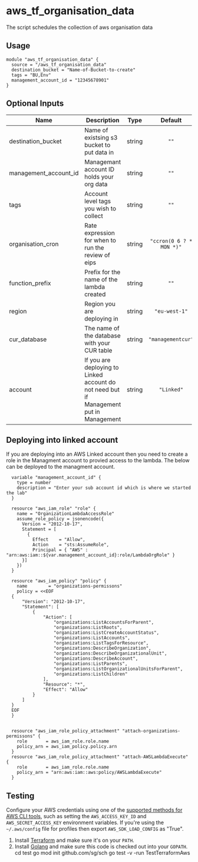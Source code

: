 # aws_tf_organisation_data

The script schedules the collection of aws organisation data



## Usage

```
module "aws_tf_organisation_data" {
  source = "/aws_tf_organisation_data"
  destination_bucket = "Name-of-Bucket-to-create"
  tags = "BU,Env"
  management_account_id = "12345678901"
}
```

## Optional Inputs

| Name | Description | Type | Default | Required |
|------|-------------|:----:|:-----:|:-----:|
| destination\_bucket | Name of existsing s3 bucket to put data in | string | `""` | yes |
| management\_account\_id | Managemant account ID holds your org data | string | `""` | yes |
| tags | Account level tags you wish to collect | string | `""` | yes |
| organisation\_cron | Rate expression for when to run the review of eips| string | `"ccron(0 6 ? * MON *)"` | no 
| function\_prefix | Prefix for the name of the lambda created | string | `""` | no |
| region | Region you are deploying in| string | `"eu-west-1"` | no |
| cur_database | The name of the database with your CUR table| string | `"managementcur"` | no |
| account | If you are deploying to Linked account do not need but if Management put in Management| string | `"Linked"` | no |



## Deploying into linked account
If you are deploying into an AWS Linked account then you need to create a role in the Managment account to provied access to the lambda. The below can be deployed to the managment account.


```
  variable "management_account_id" {
    type = number
    description = "Enter your sub account id which is where we started the lab"
  }

  resource "aws_iam_role" "role" {
    name = "OrganizationLambdaAccessRole"
    assume_role_policy = jsonencode({
      Version = "2012-10-17",
      Statement = [
        {
          Effect    = "Allow",
          Action    = "sts:AssumeRole",
          Principal = { "AWS" : "arn:aws:iam::${var.management_account_id}:role/LambdaOrgRole" }
      }]
    })
  }

  resource "aws_iam_policy" "policy" {
    name        = "organizations-permissons"
    policy = <<EOF
  {
      "Version": "2012-10-17",
      "Statement": [
          {
              "Action": [
                  "organizations:ListAccountsForParent",
                  "organizations:ListRoots",
                  "organizations:ListCreateAccountStatus",
                  "organizations:ListAccounts",
                  "organizations:ListTagsForResource",
                  "organizations:DescribeOrganization",
                  "organizations:DescribeOrganizationalUnit",
                  "organizations:DescribeAccount",
                  "organizations:ListParents",
                  "organizations:ListOrganizationalUnitsForParent",
                  "organizations:ListChildren"
              ],
              "Resource": "*",
              "Effect": "Allow"
          }
      ]
  }
  EOF
  }


  resource "aws_iam_role_policy_attachment" "attach-organizations-permissons" {
    role       = aws_iam_role.role.name
    policy_arn = aws_iam_policy.policy.arn
  }
  resource "aws_iam_role_policy_attachment" "attach-AWSLambdaExecute" {
    role       = aws_iam_role.role.name
    policy_arn = "arn:aws:iam::aws:policy/AWSLambdaExecute"
  }
```


## Testing 

Configure your AWS credentials using one of the [supported methods for AWS CLI
   tools](https://docs.aws.amazon.com/cli/latest/userguide/cli-chap-getting-started.html), such as setting the
   `AWS_ACCESS_KEY_ID` and `AWS_SECRET_ACCESS_KEY` environment variables. If you're using the `~/.aws/config` file for profiles then export `AWS_SDK_LOAD_CONFIG` as "True".
1. Install [Terraform](https://www.terraform.io/) and make sure it's on your `PATH`.
1. Install [Golang](https://golang.org/) and make sure this code is checked out into your `GOPATH`.
cd test
go mod init github.com/sg/sch
go test -v -run TestTerraformAws